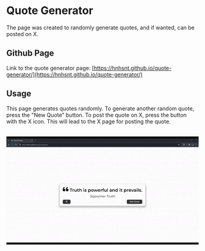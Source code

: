 # Quote Generator
The page was created to randomly generate quotes, and if wanted, can be posted on X.

## Github Page
Link to the quote generator page: [https://hnhsnt.github.io/quote-generator/](https://hnhsnt.github.io/quote-generator/)

## Usage
This page generates quotes randomly. To generate another random quote, press the "New Quote" button. To post the quote on X, press the button with the X icon. This will lead to the X page for posting the quote.
<br><br>

<p align="center">
  <img src="https://github.com/hnhsnt/quote-generator/blob/master/quote-generator.gif" alt="animated" />
</p>

